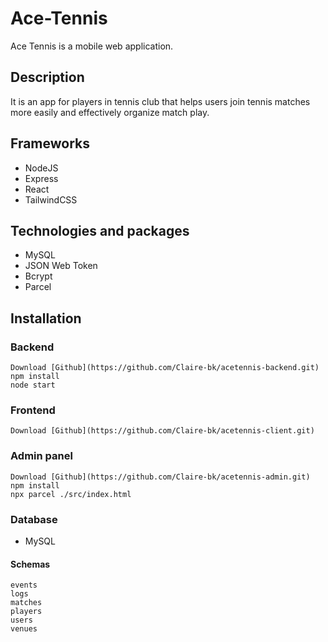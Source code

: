 # Ace-Tennis

Ace Tennis is a mobile web application.

## Description

It is an app for players in tennis club that helps users join tennis matches more easily and effectively organize match play.

## Frameworks

- NodeJS
- Express
- React
- TailwindCSS

## Technologies and packages

- MySQL
- JSON Web Token
- Bcrypt
- Parcel

## Installation

### Backend

```
Download [Github](https://github.com/Claire-bk/acetennis-backend.git)
npm install
node start
```

### Frontend

```
Download [Github](https://github.com/Claire-bk/acetennis-client.git)
```

### Admin panel

```
Download [Github](https://github.com/Claire-bk/acetennis-admin.git)
npm install
npx parcel ./src/index.html
```

### Database

- MySQL

#### Schemas

```
events
logs
matches
players
users
venues
```
